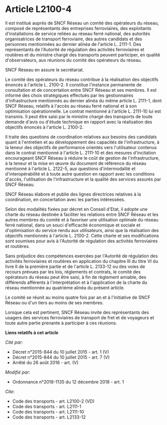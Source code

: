 # Article L2100-4

Il est institué auprès de SNCF Réseau un comité des opérateurs du réseau, composé de représentants des entreprises
ferroviaires, des exploitants d'installations de service reliées au réseau ferré national, des autorités organisatrices de
transport ferroviaire, des autres candidats et des personnes mentionnées au dernier alinéa de l'article L. 2111-1. Des
représentants de l'Autorité de régulation des activités ferroviaires et routières et du ministre chargé des transports
peuvent participer, en qualité d'observateurs, aux réunions du comité des opérateurs du réseau.

SNCF Réseau en assure le secrétariat.

Le comité des opérateurs du réseau contribue à la réalisation des objectifs énoncés à l'article L. 2100-2. Il constitue
l'instance permanente de consultation et de concertation entre SNCF Réseau et ses membres. Il est informé des choix
stratégiques effectués par les gestionnaires d'infrastructure mentionnés au dernier alinéa du même article L. 2111-1, dont
SNCF Réseau, relatifs à l'accès au réseau ferré national et à son optimisation opérationnelle. Le contrat mentionné à
l'article L. 2111-10 lui est transmis. Il peut être saisi par le ministre chargé des transports de toute demande d'avis ou
d'étude technique en rapport avec la réalisation des objectifs énoncés à l'article L. 2100-2.

Il traite des questions de coordination relatives aux besoins des candidats quant à l'entretien et au développement des
capacités de l'infrastructure, à la teneur des objectifs de performance orientés vers l'utilisateur contenus dans le contrat
mentionné à l'article L. 2111-10 et des mesures d'incitation encourageant SNCF Réseau à réduire le coût de gestion de
l'infrastructure, à la teneur et la mise en œuvre du document de référence du réseau mentionné à l'article L. 2122-5, aux
questions d'intermodalité et d'interopérabilité et à toute autre question en rapport avec les conditions d'accès,
l'utilisation de l'infrastructure et la qualité des services assurés par SNCF Réseau.

SNCF Réseau élabore et publie des lignes directrices relatives à la coordination, en concertation avec les parties
intéressées.

Selon des modalités fixées par décret en Conseil d'Etat, il adopte une charte du réseau destinée à faciliter les relations
entre SNCF Réseau et les autres membres du comité et à favoriser une utilisation optimale du réseau ferré national, dans un
souci d'efficacité économique et sociale et d'optimisation du service rendu aux utilisateurs, ainsi que la réalisation des
objectifs mentionnés à l'article L. 2100-2. Cette charte et ses modifications sont soumises pour avis à l'Autorité de
régulation des activités ferroviaires et routières.

Sans préjudice des compétences exercées par l'Autorité de régulation des activités ferroviaires et routières en application
du chapitre III du titre VI du livre II de la première partie et de l'article L. 2133-12 ou des voies de recours prévues par
les lois, règlements et contrats, le comité des opérateurs du réseau peut être saisi, à fin de règlement amiable, des
différends afférents à l'interprétation et à l'application de la charte du réseau mentionnée au quatrième alinéa du présent
article.

Le comité se réunit au moins quatre fois par an et à l'initiative de SNCF Réseau ou d'un tiers au moins de ses membres.

Lorsque cela est pertinent, SNCF Réseau invite des représentants des usagers des services ferroviaires de transport de fret
et de voyageurs et toute autre partie prenante à participer à ces réunions.

**Liens relatifs à cet article**

_Cité par_:

  - Décret n°2015-844 du 10 juillet 2015 - art. 1 (V)
  - Décret n°2015-844 du 10 juillet 2015 - art. 7 (V)
  - Arrêté du 26 août 2016 - art. (V)

_Modifié par_:

  - Ordonnance n°2018-1135 du 12 décembre 2018 - art. 1

_Cite_:

  - Code des transports - art. L2100-2 (VD)
  - Code des transports - art. L2111-1
  - Code des transports - art. L2111-10
  - Code des transports - art. L2133-12
